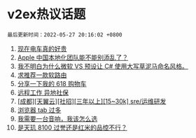 # v2ex热议话题

`最后更新时间：2022-05-27 20:16:02 +0800`

1. [现在电车真的好贵](https://www.v2ex.com/t/855591)
1. [Apple 中国本地化团队能不能别添乱了？](https://www.v2ex.com/t/855533)
1. [我不明白为什么微软 VS 预设让 C# 使用大写草泥马命名风格。](https://www.v2ex.com/t/855545)
1. [求推荐一款软路由](https://www.v2ex.com/t/855585)
1. [分享一下我的 618 购物车](https://www.v2ex.com/t/855668)
1. [远程工作 异地社保](https://www.v2ex.com/t/855581)
1. [[成都][天翼云][社招][三年以上][15~30k] sre/运维研发](https://www.v2ex.com/t/855655)
1. [浏览器 tab 过多](https://www.v2ex.com/t/855608)
1. [我需要一台音响，我该怎么选](https://www.v2ex.com/t/855578)
1. [是天玑 8100 过誉还是红米的品控不行？](https://www.v2ex.com/t/855624)

